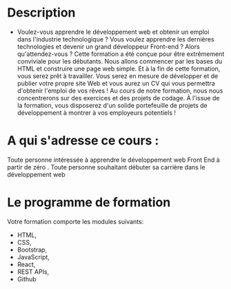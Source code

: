 # Description

- Voulez-vous apprendre le développement web et obtenir un emploi dans l'industrie technologique ? Vous voulez apprendre les dernières technologies et devenir un grand développeur Front-end ? Alors qu'attendez-vous ? Cette formation a été conçue pour être extrêmement conviviale pour les débutants. Nous allons commencer par les bases du HTML et construire une page web simple. Et à la fin de cette formation, vous serez prêt à travailler. Vous serez en mesure de développer et de publier votre propre site Web et vous aurez un CV qui vous permettra d'obtenir l'emploi de vos rêves ! Au cours de notre formation, nous nous concentrerons sur des exercices et des projets de codage. À l'issue de la formation, vous disposerez d'un solide portefeuille de projets de développement à montrer à vos employeurs potentiels !

# A qui s'adresse ce cours :

Toute personne intéressée à apprendre le développement web Front End à partir de zéro .
Toute personne souhaitant débuter sa carrière dans le développement web

# Le programme de formation

Votre formation comporte les modules suivants:

  - HTML,
  - CSS,
  - Bootstrap,
  - JavaScript,
  - React,
  - REST APIs,
  - Github

